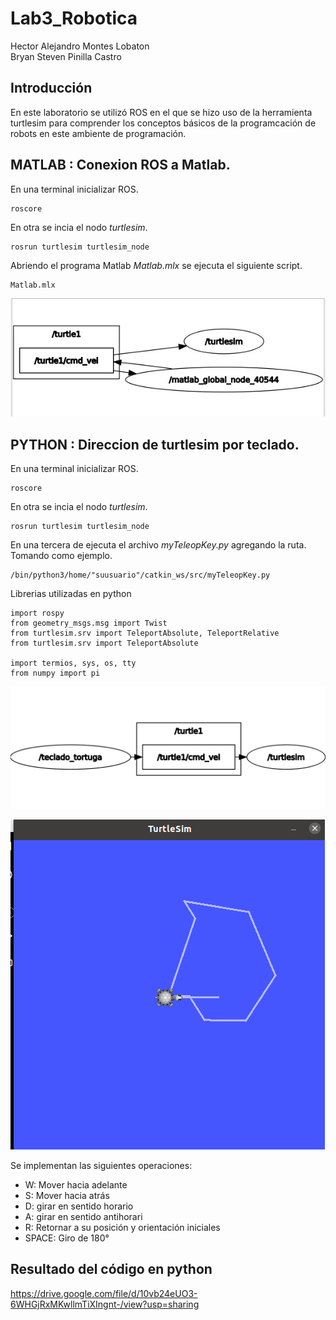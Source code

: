 # Lab3_Robotica
Hector Alejandro Montes Lobaton  
Bryan Steven Pinilla Castro  

## Introducción

En este laboratorio se utilizó ROS en el que se hizo uso de la herramienta turtlesim para comprender los conceptos básicos de la programcación de robots en este ambiente de programación.  



## MATLAB : Conexion ROS a Matlab.
En una terminal inicializar ROS.

```
roscore
```
En otra se incia el nodo *turtlesim*.

```
rosrun turtlesim turtlesim_node
```

Abriendo el programa Matlab *Matlab.mlx* se ejecuta el siguiente script.

```
Matlab.mlx
```


![Graph](Graph_mlx)


## PYTHON :  Direccion de turtlesim por teclado.

En una terminal inicializar ROS.

```
roscore
```
En otra se incia el nodo *turtlesim*.

```
rosrun turtlesim turtlesim_node
```

En una tercera de ejecuta el archivo *myTeleopKey.py* agregando la ruta. Tomando como ejemplo.

```
/bin/python3/home/"suusuario"/catkin_ws/src/myTeleopKey.py
```

Librerias utilizadas en python

```
import rospy
from geometry_msgs.msg import Twist
from turtlesim.srv import TeleportAbsolute, TeleportRelative
from turtlesim.srv import TeleportAbsolute

import termios, sys, os, tty
from numpy import pi
```


![Graph](Graph_py)


![Turtle](Turtle)

Se implementan las siguientes operaciones:

- W: Mover hacia adelante 
- S: Mover hacia atrás
- D: girar en sentido horario
- A: girar en sentido antihorari
- R: Retornar a su posición y orientación iniciales
- SPACE: Giro de 180°


## Resultado del código en python

https://drive.google.com/file/d/10vb24eUO3-6WHGjRxMKwllmTiXIngnt-/view?usp=sharing
